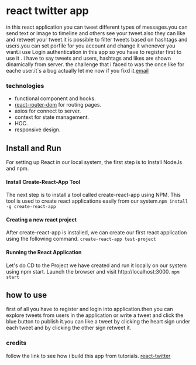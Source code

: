 # react twitter app

in this react application you can tweet different types of messages.you can send text or image to timeline and others see your tweet.also they can like and retweet your tweet.it is possible to filter tweets based on hashtags and users.you can set porfile for you account and change it whenever you want.i use Login authentication in this app so you have to register first to use it . i have to say tweets and users, hashtags and likes are shown dinamically from server.
the challenge that i faced to was the once like for eache user.it`s a bug actually let me now if you fixd it.[email](ali.rze.1998@gmail.com)


### technologies 
- functional component and hooks.
- [react-router-dom](https://reactrouter.com/docs/en/v6/getting-started/overview) for routing pages. 
- axios for connect to server.
- context for state management.
- HOC.
- responsive design.



## Install and Run 
For setting up React in our local system, the first step is to Install NodeJs and npm.
#### Install Create-React-App Tool
The next step is to install a tool called create-react-app using NPM. This tool is used to create react applications easily from our system.`npm install -g create-react-app` 

#### Creating a new react project
After create-react-app is installed, we can create our first react application using the following command.
`create-react-app test-project` 

#### Running the React Application
Let's do CD to the Project we have created and run it locally on our system using npm start. Launch the browser and visit http://localhost:3000.
`npm start`
 


 ## how to use
 first of all you have to register and login into application.then you can explore tweets from users in the application or write a tweet and click the blue button to publish it.you can like a tweet by clicking the heart sign under each tweet and by clicking the other sign retweet it. 



### credits 
follow the link to see how i build this app from tutorials.
[react-twitter](https://toplearn.com/courses/4378/%D8%A2%D9%85%D9%88%D8%B2%D8%B4-reactjs-%D8%AC%D8%A7%D9%85%D8%B9-%D9%88-%D9%BE%D8%B1%D9%88%DA%98%D9%87-%D9%85%D8%AD%D9%88%D8%B1-(%D9%BE%D8%B1%D9%88%DA%98%D9%87-%D8%AA%D9%88%DB%8C%DB%8C%D8%AA%D8%B1))


